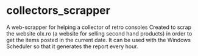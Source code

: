 # collectors_scrapper
A web-scrapper for helping a collector of retro consoles
Created to scrap the website olx.ro (a website for selling second hand products) in order to get the items posted in the current date.
It can be used with the Windows Scheduler so that it generates the report every hour.
